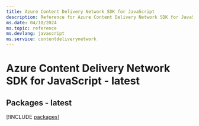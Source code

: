 ```yaml
---
title: Azure Content Delivery Network SDK for JavaScript
description: Reference for Azure Content Delivery Network SDK for JavaScript
ms.date: 04/10/2024
ms.topic: reference
ms.devlang: javascript
ms.service: contentdeliverynetwork
---
```

# Azure Content Delivery Network SDK for JavaScript - latest
## Packages - latest
[!INCLUDE [packages](content-delivery-network-index.md)]